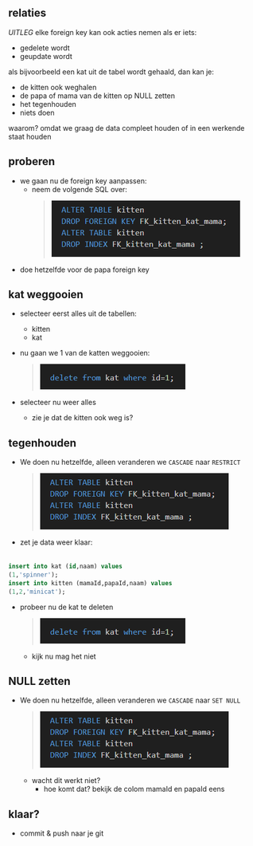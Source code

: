 ## relaties

*UITLEG*
elke foreign key kan ook acties nemen als er iets:
- gedelete wordt
- geupdate wordt

als bijvoorbeeld een kat uit de tabel wordt gehaald, dan kan je:
 - de kitten ook weghalen
 - de papa of mama van de kitten op NULL zetten
 - het tegenhouden
 - niets doen

waarom? omdat we graag de data compleet houden of in een werkende staat houden

## proberen

- we gaan nu de foreign key aanpassen:
    - neem de volgende SQL over:
        >![](img/alterfor.PNG)
- doe hetzelfde voor de papa foreign key

## kat weggooien

- selecteer eerst alles uit de tabellen:
    - kitten
    - kat
- nu gaan we 1 van de katten weggooien:
    >![](img/deletekat.PNG)
    
- selecteer nu weer alles
    - zie je dat de kitten ook weg is?

## tegenhouden

- We doen nu hetzelfde, alleen veranderen we `CASCADE` naar `RESTRICT`
    >![](img/alterfor.PNG)

- zet je data weer klaar:
```SQL

insert into kat (id,naam) values 
(1,'spinner');
insert into kitten (mamaId,papaId,naam) values 
(1,2,'minicat');

```

- probeer nu de kat te deleten
    >![](img/deletekat.PNG)
    - kijk nu mag het niet

## NULL zetten

- We doen nu hetzelfde, alleen veranderen we `CASCADE` naar `SET NULL`
    >![](img/alterfor.PNG)
    - wacht dit werkt niet?
        - hoe komt dat? bekijk de colom mamaId en papaId eens

## klaar?

- commit & push naar je git
